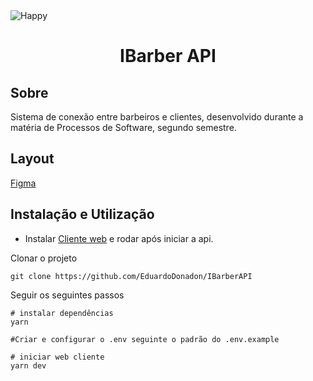 <img alt="Happy" title="Happy" src=".github/notebook.png" />

<h1 align="center">
    IBarber API
</h1>

## Sobre
Sistema de conexão entre barbeiros e clientes, desenvolvido durante a matéria de Processos de Software, segundo semestre.

## Layout
[Figma](https://www.figma.com/file/HKjRbr4B64hEstTUQp30NV/iBarber_Web?node-id=81%3A19)

## Instalação e Utilização


- Instalar [Cliente web](https://github.com/EduardoDonadon/IBarberWEB) e rodar após iniciar a api.

Clonar o projeto

```
git clone https://github.com/EduardoDonadon/IBarberAPI
```

Seguir os seguintes passos

```
# instalar dependências
yarn

#Criar e configurar o .env seguinte o padrão do .env.example

# iniciar web cliente
yarn dev
```
